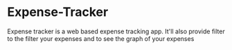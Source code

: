# Expense-Tracker
Expense tracker is a web based expense tracking app. It'll also provide filter to the filter your expenses and to see the graph of your expenses
